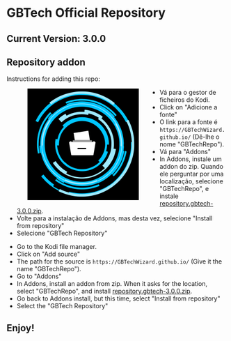 # GBTech Official Repository
## Current Version: 3.0.0

## Repository addon

Instructions for adding this repo:

<img align="left" src="icon.png" width="256" hspace="48" title="GBTech Repository">

<p align="right">
  <ul>
    <li>Vá para o gestor de ficheiros do Kodi.</li>
    <li>Click on "Adicione a fonte"</li>
    <li>O link para a fonte é <code>https://GBTechWizard.github.io/</code> (Dê-lhe o nome "GBTechRepo").</li>
    <li>Vá para "Addons"</li>
    <li>In Addons, instale um addon do zip.  Quando ele perguntar por uma localização, selecione "GBTechRepo", e instale <a href="repository.gbtech-3.0.0.zip">repository.gbtech-3.0.0.zip</a>.</li>
    <li>Volte para a instalação de Addons, mas desta vez, selecione "Install from repository"</li>
    <li>Selecione "GBTech Repository"</li>
  </ul>
</p>

<p align="right">
  <ul>
    <li>Go to the Kodi file manager.</li>
    <li>Click on "Add source"</li>
    <li>The path for the source is <code>https://GBTechWizard.github.io/</code> (Give it the name "GBTechRepo").</li>
    <li>Go to "Addons"</li>
    <li>In Addons, install an addon from zip.  When it asks for the location, select "GBTechRepo", and install <a href="repository.gbtech-1.2.0.zip">repository.gbtech-3.0.0.zip</a>.</li>
    <li>Go back to Addons install, but this time, select "Install from repository"</li>
    <li>Select the "GBTech Repository"</li>
  </ul>
</p>

## Enjoy!
